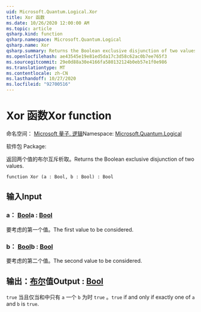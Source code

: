 ```yaml
---
uid: Microsoft.Quantum.Logical.Xor
title: Xor 函数
ms.date: 10/26/2020 12:00:00 AM
ms.topic: article
qsharp.kind: function
qsharp.namespace: Microsoft.Quantum.Logical
qsharp.name: Xor
qsharp.summary: Returns the Boolean exclusive disjunction of two values.
ms.openlocfilehash: ae43545e19e81ed5da17c3d58c62ac0b7ee765f3
ms.sourcegitcommit: 29e0d88a30e4166fa580132124b0eb57e1f0e986
ms.translationtype: MT
ms.contentlocale: zh-CN
ms.lasthandoff: 10/27/2020
ms.locfileid: "92700516"
---
```

# <a name="xor-function"></a><span data-ttu-id="683f1-102">Xor 函数</span><span class="sxs-lookup"><span data-stu-id="683f1-102">Xor function</span></span>

<span data-ttu-id="683f1-103">命名空间： [Microsoft 量子. 逻辑](xref:Microsoft.Quantum.Logical)</span><span class="sxs-lookup"><span data-stu-id="683f1-103">Namespace: [Microsoft.Quantum.Logical](xref:Microsoft.Quantum.Logical)</span></span>

<span data-ttu-id="683f1-104">软件包 [](https://nuget.org/packages/)</span><span class="sxs-lookup"><span data-stu-id="683f1-104">Package: [](https://nuget.org/packages/)</span></span>


<span data-ttu-id="683f1-105">返回两个值的布尔互斥析取。</span><span class="sxs-lookup"><span data-stu-id="683f1-105">Returns the Boolean exclusive disjunction of two values.</span></span>

```qsharp
function Xor (a : Bool, b : Bool) : Bool
```


## <a name="input"></a><span data-ttu-id="683f1-106">输入</span><span class="sxs-lookup"><span data-stu-id="683f1-106">Input</span></span>

### <a name="a--bool"></a><span data-ttu-id="683f1-107">a： [Bool](xref:microsoft.quantum.lang-ref.bool)</span><span class="sxs-lookup"><span data-stu-id="683f1-107">a : [Bool](xref:microsoft.quantum.lang-ref.bool)</span></span>

<span data-ttu-id="683f1-108">要考虑的第一个值。</span><span class="sxs-lookup"><span data-stu-id="683f1-108">The first value to be considered.</span></span>


### <a name="b--bool"></a><span data-ttu-id="683f1-109">b： [Bool](xref:microsoft.quantum.lang-ref.bool)</span><span class="sxs-lookup"><span data-stu-id="683f1-109">b : [Bool](xref:microsoft.quantum.lang-ref.bool)</span></span>

<span data-ttu-id="683f1-110">要考虑的第二个值。</span><span class="sxs-lookup"><span data-stu-id="683f1-110">The second value to be considered.</span></span>



## <a name="output--bool"></a><span data-ttu-id="683f1-111">输出：[布尔](xref:microsoft.quantum.lang-ref.bool)值</span><span class="sxs-lookup"><span data-stu-id="683f1-111">Output : [Bool](xref:microsoft.quantum.lang-ref.bool)</span></span>

<span data-ttu-id="683f1-112">`true` 当且仅当和中只有 `a` 一个 `b` 为时 `true` 。</span><span class="sxs-lookup"><span data-stu-id="683f1-112">`true` if and only if exactly one of `a` and `b` is `true`.</span></span>